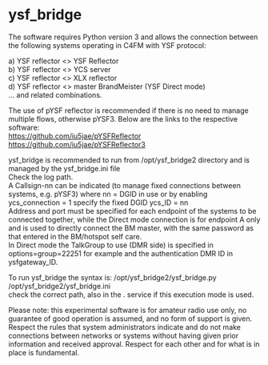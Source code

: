 # ysf_bridge

The software requires Python version 3 and allows the connection between the following systems operating in C4FM with YSF protocol:

a) YSF reflector <> YSF Reflector<br>
b) YSF reflector <> YCS server<br>
c) YSF reflector <> XLX reflector<br>
d) YSF reflector <> master BrandMeister (YSF Direct mode)<br>
... and related combinations.<br>

The use of pYSF reflector is recommended if there is no need to manage multiple flows, otherwise pYSF3. Below are the links to the respective software:<br>
https://github.com/iu5jae/pYSFReflector<br>
https://github.com/iu5jae/pYSFReflector3

ysf_bridge is recommended to run from /opt/ysf_bridge2 directory and is managed by the ysf_bridge.ini file<br>
Check the log path.<br>
A Callsign-nn can be indicated (to manage fixed connections between systems, e.g. pYSF3) where nn = DGID in use or by enabling ycs_connection = 1 specify the fixed DGID ycs_ID = nn<br>
Address and port must be specified for each endpoint of the systems to be connected together, while the Direct mode connection is for endpoint A only and is used to directly connect the BM master, with the same password as that entered in the BM/hotspot self care.<br> In Direct mode the TalkGroup to use (DMR side) is specified in options=group=22251 for example and the authentication DMR ID in ysfgateway_ID.

To run ysf_bridge the syntax is:
/opt/ysf_bridge2/ysf_bridge.py /opt/ysf_bridge2/ysf_bridge.ini<br>
check the correct path, also in the . service if this execution mode is used.<br>

Please note: this experimental software is for amateur radio use only, no guarantee of good operation is assumed, and no form of support is given. Respect the rules that system administrators indicate and do not make connections between networks or systems without having given prior information and received approval. Respect for each other and for what is in place is fundamental.
